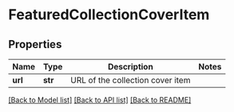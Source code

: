 # FeaturedCollectionCoverItem

## Properties
Name | Type | Description | Notes
------------ | ------------- | ------------- | -------------
**url** | **str** | URL of the collection cover item | 

[[Back to Model list]](../README.md#documentation-for-models) [[Back to API list]](../README.md#documentation-for-api-endpoints) [[Back to README]](../README.md)


